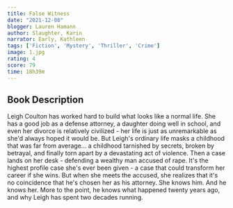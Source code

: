 ```yaml
---
title: False Witness
date: "2021-12-08"
blogger: Lauren Hamann
author: Slaughter, Karin
narrator: Early, Kathleen
tags: ['Fiction', 'Mystery', 'Thriller', 'Crime']
image: 1.jpg
rating: 4
score: 79
time: 18h39m
---
```



## Book Description

Leigh Coulton has worked hard to build what looks like a normal life. She has a good job as a defense attorney, a daughter doing well in school, and even her divorce is relatively civilized - her life is just as unremarkable as she'd always hoped it would be. But Leigh's ordinary life masks a childhood that was far from average... a childhood tarnished by secrets, broken by betrayal, and finally torn apart by a devastating act of violence. Then a case lands on her desk - defending a wealthy man accused of rape. It's the highest profile case she's ever been given - a case that could transform her career if she wins. But when she meets the accused, she realizes that it's no coincidence that he's chosen her as his attorney. She knows him. And he knows her. More to the point, he knows what happened twenty years ago, and why Leigh has spent two decades running.

